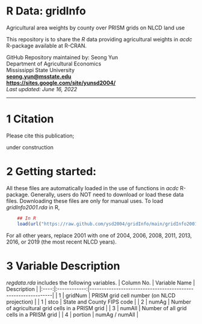 # R Data: gridInfo
Agricultural area weights by county over PRISM grids on NLCD land use

This repository is to share the *R* data providing agricultural weights in *acdc* R-package available at R-CRAN. 

GitHub Repository maintained by: Seong Yun\
Department of Agricultural Economics\
Mississippi State University\
**<seong.yun@msstate.edu>**\
**<https://sites.google.com/site/yunsd2004/>**\
*Last updated: June 16, 2022*

------------------------------------------------------------------------

1 Citation
====================================
Please cite this publication;

under construction

2 Getting started:
==================

All these files are automatically loaded in the use of functions in *acdc* R-package. Generally, users do NOT need to download or load these data files. Downloading these files are only for manual uses. To load *gridInfo2001.rda* in R,

``` r
    ## In R
    load(url("https://raw.github.com/ysd2004/gridInfo/main/gridInfo2001.rda"))
```
For all other years, replace 2001 with one of 2004, 2006, 2008, 2011, 2013, 2016, or 2019 (the most recent NLCD years).

3 Variable Description
==================

*regdata.rda* includes the following variables.
| Column No. | Variable Name  | Description                                          |
|:----:|:------------:|--------------------------------------------------------------|
| 1  | gridNum  | PRISM grid cell number (on NLCD projection)                        | 
| 1  | stco     | State and County FIPS code                                         | 
| 2  | numAg    | Number of agricultural grid cells in a PRISM grid                  | 
| 3  | numAll   | Number of all grid cells in a PRISM grid                           | 
| 4  | portion  | numAg / numAll                                                     |
